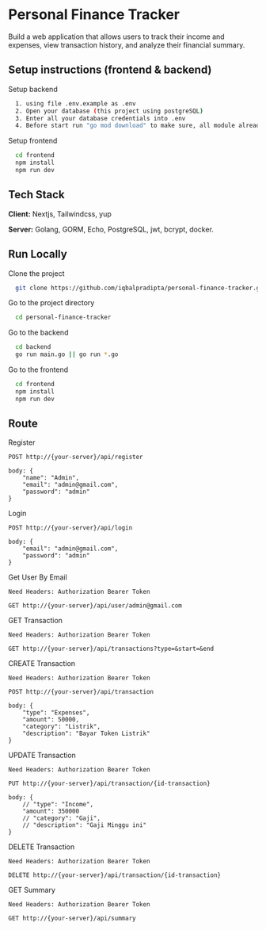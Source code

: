 
# Personal Finance Tracker

Build a web application that allows users to track their income and expenses, view transaction history, and analyze their financial summary.



## Setup instructions (frontend & backend)

Setup backend

```bash
  1. using file .env.example as .env
  2. Open your database (this project using postgreSQL)
  3. Enter all your database credentials into .env
  4. Before start run "go mod download" to make sure, all module already install.
```

Setup frontend

```bash
  cd frontend
  npm install
  npm run dev
```
    
## Tech Stack

**Client:** Nextjs, Tailwindcss, yup

**Server:** Golang, GORM, Echo, PostgreSQL, jwt, bcrypt, docker.


## Run Locally

Clone the project

```bash
  git clone https://github.com/iqbalpradipta/personal-finance-tracker.git
```

Go to the project directory

```bash
  cd personal-finance-tracker
```

Go to the backend

```bash
  cd backend
  go run main.go || go run *.go
```

Go to the frontend

```bash
  cd frontend
  npm install
  npm run dev
```

## Route

Register
```
POST http://{your-server}/api/register

body: {
    "name": "Admin",
    "email": "admin@gmail.com",
    "password": "admin"
}
```

Login
```
POST http://{your-server}/api/login

body: {
    "email": "admin@gmail.com",
    "password": "admin"
}
```

Get User By Email
```
Need Headers: Authorization Bearer Token

GET http://{your-server}/api/user/admin@gmail.com
```

GET Transaction
```
Need Headers: Authorization Bearer Token

GET http://{your-server}/api/transactions?type=&start=&end
```

CREATE Transaction
```
Need Headers: Authorization Bearer Token

POST http://{your-server}/api/transaction

body: {
    "type": "Expenses",
    "amount": 50000,
    "category": "Listrik",
    "description": "Bayar Token Listrik"
}
```

UPDATE Transaction
```
Need Headers: Authorization Bearer Token

PUT http://{your-server}/api/transaction/{id-transaction}

body: {
    // "type": "Income",
    "amount": 350000
    // "category": "Gaji",
    // "description": "Gaji Minggu ini"
}
```

DELETE Transaction
```
Need Headers: Authorization Bearer Token

DELETE http://{your-server}/api/transaction/{id-transaction}
```

GET Summary

```
Need Headers: Authorization Bearer Token

GET http://{your-server}/api/summary
```